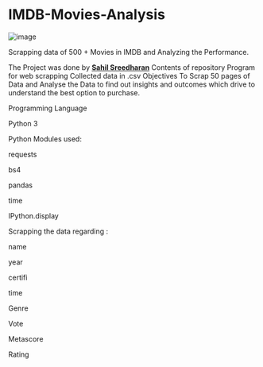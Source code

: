 # IMDB-Movies-Analysis
![image](https://user-images.githubusercontent.com/83135594/125171670-fed9cb00-e1d2-11eb-9dce-7f10f7798d22.png)

Scrapping data of 500 + Movies in IMDB and Analyzing the Performance.

The Project was done by **[Sahil Sreedharan](https://www.linkedin.com/in/sahil-sreedharan/)**
Contents of repository
Program for web scrapping
Collected data in .csv
Objectives
To Scrap 50 pages of Data and Analyse the Data to find out insights and outcomes which drive to understand the best option to purchase.

Programming Language

Python 3

Python Modules used:

requests

bs4

pandas

time

IPython.display

Scrapping the data regarding :

name	

year	

certifi	

time	

Genre	

Vote	

Metascore	

Rating

